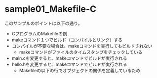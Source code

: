 # sample01_Makefile-C

このサンプルのポイントは以下の通り。

* CプログラムのMakefileの例
* makeコマンド１つでビルド（コンパイルとリンク）する
* コンパイルが不要な場合は、makeコマンドを実行してもビルドされない
  * makeコマンドがファイルのタイムスタンプをチェックしている
* main.cを変更すると、makeコマンドでビルドが実行される
* hello.hを変更すると、makeコマンドでビルドが実行される
  * Makefileの以下の行でオブジェクトの関係を定義しているため
